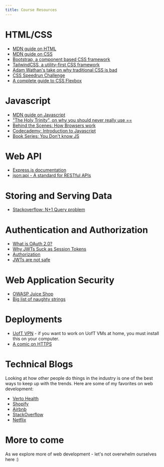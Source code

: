 ```yaml
---
title: Course Resources
---
```


# HTML/CSS

- [MDN guide on HTML](https://developer.mozilla.org/en-US/docs/Learn/HTML)
- [MDN guide on CSS](https://developer.mozilla.org/en-US/docs/Learn/CSS)
- [Bootstrap, a component based CSS framework](https://getbootstrap.com/)
- [TailwindCSS, a utility-first CSS framework](https://tailwindcss.com/)
- [Adam Wathan's take on why traditional CSS is bad](https://adamwathan.me/css-utility-classes-and-separation-of-concerns/)
- [CSS Speedrun Challenge](https://css-speedrun.netlify.app/)
- [A complete guide to CSS Flexbox](https://css-tricks.com/snippets/css/a-guide-to-flexbox/)

# Javascript

- [MDN guide on Javascript](https://developer.mozilla.org/en-US/docs/Learn/JavaScript)
- ["The Holy Trinity", on why you should never really use ==](https://www.reddit.com/r/ProgrammerHumor/comments/6tifn2/the_holy_trinity_and_javascript/)
- [Behind the Scenes: How Browsers work](https://www.html5rocks.com/en/tutorials/internals/howbrowserswork/)
- [Codecademy: Introduction to Javascript](https://www.codecademy.com/learn/introduction-to-javascript)
- [Book Series: You Don't know JS](https://github.com/getify/You-Dont-Know-JS/)

# Web API

- [Express.js documentation](https://expressjs.com/)
- [json:api - A standard for RESTful APIs](https://jsonapi.org/examples/)

# Storing and Serving Data

- [Stackoverflow: N+1 Query problem](https://stackoverflow.com/questions/97197/what-is-the-n1-selects-problem-in-orm-object-relational-mapping)

# Authentication and Authorization

- [What is OAuth 2.0?](https://auth0.com/intro-to-iam/what-is-oauth-2/)
- [Why JWTs Suck as Session Tokens](https://developer.okta.com/blog/2017/08/17/why-jwts-suck-as-session-tokens)
- [Authorization](https://xkcd.com/1200/)
- [JWTs are not safe](https://redis.com/docs/json-web-tokens-jwts-are-not-safe/)

# Web Application Security

- [OWASP Juice Shop](https://owasp.org/www-project-juice-shop/)
- [Big list of naughty strings](https://github.com/minimaxir/big-list-of-naughty-strings)

# Deployments

- [UofT VPN](https://isea.utoronto.ca/services/vpn/utorvpn/users/) - if you want to work on UofT VMs at home, you must install this on your computer.
- [A comic on HTTPS](https://betterprogramming.pub/after-reading-this-comic-you-will-definitely-understand-https-c509cd063010)

# Technical Blogs

Looking at how other people do things in the industry is one of the best ways to keep up with the trends. Here
are some of my favorites on web development:

- [Verto Health](https://blue.verto.health)
- [Shopify](https://shopify.engineering/topics/development)
- [Airbnb](https://medium.com/airbnb-engineering/web/home)
- [StackOverflow](https://stackoverflow.blog/engineering/)
- [Netflix](https://netflixtechblog.com)

# More to come

As we explore more of web development - let's not overwhelm ourselves here :)
